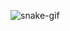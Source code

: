 ![snake-gif](https://github.com/dobravaza/snake_python/assets/97113127/43a2046f-a7da-4c7f-bef7-726b00d9b6c9)
